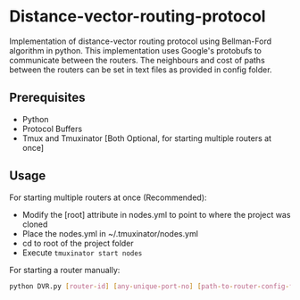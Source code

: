 # Distance-vector-routing-protocol
Implementation  of distance-vector routing protocol using Bellman-Ford algorithm in python. This implementation uses Google's protobufs to communicate between the routers. The neighbours and cost of paths between the routers can be set in text files as provided in config folder.

## Prerequisites
* Python
* Protocol Buffers
* Tmux and Tmuxinator [Both Optional, for starting multiple routers at once]

## Usage
For starting multiple routers at once (Recommended):
* Modify the [root] attribute in nodes.yml to point to where the project was cloned
* Place the nodes.yml in ~/.tmuxinator/nodes.yml
* cd to root of the project folder
* Execute ```tmuxinator start nodes ```

For starting a router manually:
```bash
python DVR.py [router-id] [any-unique-port-no] [path-to-router-config-file]
```


